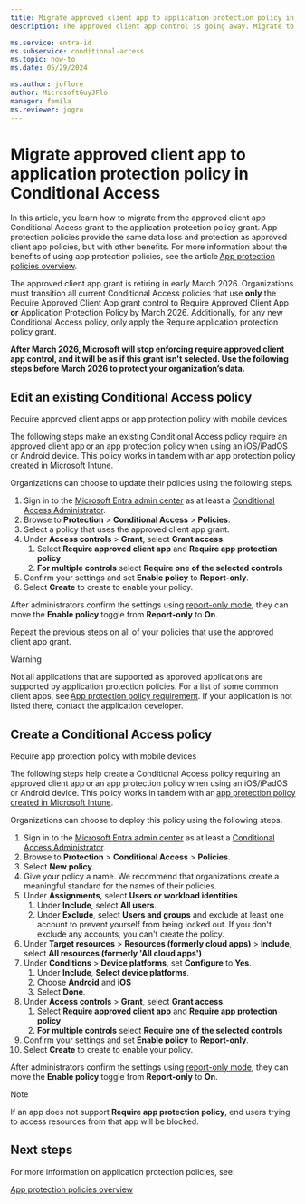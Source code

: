 ```yaml
---
title: Migrate approved client app to application protection policy in Conditional Access 
description: The approved client app control is going away. Migrate to App protection policies.

ms.service: entra-id
ms.subservice: conditional-access
ms.topic: how-to
ms.date: 05/29/2024

ms.author: joflore
author: MicrosoftGuyJFlo
manager: femila
ms.reviewer: jogro
---
```

# Migrate approved client app to application protection policy in Conditional Access

In this article, you learn how to migrate from the approved client app Conditional Access grant to the application protection policy grant. App protection policies provide the same data loss and protection as approved client app policies, but with other benefits. For more information about the benefits of using app protection policies, see the article [App protection policies overview](/mem/intune/apps/app-protection-policy). 

The approved client app grant is retiring in early March 2026. Organizations must transition all current Conditional Access policies that use **only** the Require Approved Client App grant control to Require Approved Client App **or** Application Protection Policy by March 2026. Additionally, for any new Conditional Access policy, only apply the Require application protection policy grant. 

**After March 2026, Microsoft will stop enforcing require approved client app control, and it will be as if this grant isn't selected. Use the following steps before March 2026 to protect your organization’s data.**

## Edit an existing Conditional Access policy

Require approved client apps or app protection policy with mobile devices 

The following steps make an existing Conditional Access policy require an approved client app or an app protection policy when using an iOS/iPadOS or Android device. This policy works in tandem with an app protection policy created in Microsoft Intune. 

Organizations can choose to update their policies using the following steps.

1. Sign in to the [Microsoft Entra admin center](https://entra.microsoft.com) as at least a [Conditional Access Administrator](../role-based-access-control/permissions-reference.md#conditional-access-administrator).
1. Browse to **Protection** > **Conditional Access** > **Policies**.
1. Select a policy that uses the approved client app grant.
1. Under **Access controls** > **Grant**, select **Grant access**.
   1. Select **Require approved client app** and **Require app protection policy**
   1. **For multiple controls** select **Require one of the selected controls**
1. Confirm your settings and set **Enable policy** to **Report-only**.
1. Select **Create** to create to enable your policy.

After administrators confirm the settings using [report-only mode](howto-conditional-access-insights-reporting.md), they can move the **Enable policy** toggle from **Report-only** to **On**.

Repeat the previous steps on all of your policies that use the approved client app grant. 

> [!WARNING] 
> Not all applications that are supported as approved applications are supported by application protection policies. For a list of some common client apps, see [App protection policy requirement](concept-conditional-access-grant.md#require-app-protection-policy). If your application is not listed there, contact the application developer. 

## Create a Conditional Access policy

Require app protection policy with mobile devices 

The following steps help create a Conditional Access policy requiring an approved client app or an app protection policy when using an iOS/iPadOS or Android device. This policy works in tandem with an [app protection policy created in Microsoft Intune](/mem/intune/apps/app-protection-policies). 

Organizations can choose to deploy this policy using the following steps.

1. Sign in to the [Microsoft Entra admin center](https://entra.microsoft.com) as at least a [Conditional Access Administrator](../role-based-access-control/permissions-reference.md#conditional-access-administrator).
1. Browse to **Protection** > **Conditional Access** > **Policies**.
1. Select **New policy**.
1. Give your policy a name. We recommend that organizations create a meaningful standard for the names of their policies.
1. Under **Assignments**, select **Users or workload identities**.
   1. Under **Include**, select **All users**.
   1. Under **Exclude**, select **Users and groups** and exclude at least one account to prevent yourself from being locked out. If you don't exclude any accounts, you can't create the policy.
1. Under **Target resources** > **Resources (formerly cloud apps)** > **Include**, select **All resources (formerly 'All cloud apps')**
1. Under **Conditions** > **Device platforms**, set **Configure** to **Yes**.
   1. Under **Include**, **Select device platforms**.
   1. Choose **Android** and **iOS**
   1. Select **Done**.
1. Under **Access controls** > **Grant**, select **Grant access**.
   1. Select **Require approved client app** and **Require app protection policy**
   1. **For multiple controls** select **Require one of the selected controls**
1. Confirm your settings and set **Enable policy** to **Report-only**.
1. Select **Create** to create to enable your policy.

After administrators confirm the settings using [report-only mode](howto-conditional-access-insights-reporting.md), they can move the **Enable policy** toggle from **Report-only** to **On**.

> [!NOTE] 
> If an app does not support **Require app protection policy**, end users trying to access resources from that app will be blocked.

## Next steps

For more information on application protection policies, see: 

[App protection policies overview](/mem/intune/apps/app-protection-policy)
